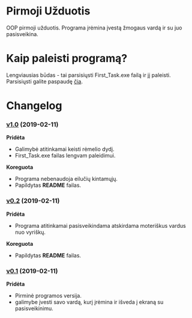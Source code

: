 # Pirmoji Užduotis
OOP pirmoji užduotis. Programa įrėmina įvestą žmogaus vardą ir su juo pasisveikina.

# Kaip paleisti programą?
Lengviausias būdas - tai parsisiųsti First_Task.exe failą ir jį paleisti. Parsisiųsti galite paspaudę [čia](https://github.com/abelzis/Pirmoji-Uzduotis/raw/master/First_Task.exe).

# Changelog
### [v1.0](https://github.com/abelzis/Pirmoji-Uzduotis/releases/tag/v1.0) (2019-02-11)
**Pridėta**
  - Galimybė atitinkamai keisti rėmelio dydį.
  - First_Task.exe failas lengvam paleidimui.

**Koreguota**
  - Programa nebenaudoja eilučių kintamųjų.
  - Papildytas **README** failas.

### [v0.2](https://github.com/abelzis/Pirmoji-Uzduotis/releases/tag/v0.2) (2019-02-11)
**Pridėta**
  - Programa atitinkamai pasisveikindama atskirdama moteriškus vardus nuo vyriškų.

**Koreguota**
  - Papildytas **README** failas.

### [v0.1](https://github.com/abelzis/Pirmoji-Uzduotis/releases/tag/v0.1) (2019-02-11)
**Pridėta**
  - Pirminė programos versija.
  - galimybe įvesti savo vardą, kurį įrėmina ir išveda į ekraną su pasisveikinimu.
